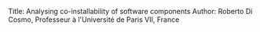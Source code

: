 Title: Analysing co-installability of software components
Author: Roberto Di Cosmo, Professeur à l'Université de Paris VII, France
